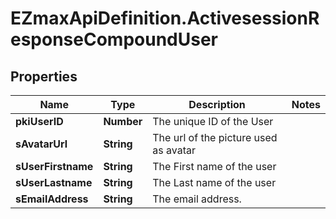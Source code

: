 # EZmaxApiDefinition.ActivesessionResponseCompoundUser

## Properties

Name | Type | Description | Notes
------------ | ------------- | ------------- | -------------
**pkiUserID** | **Number** | The unique ID of the User | 
**sAvatarUrl** | **String** | The url of the picture used as avatar | 
**sUserFirstname** | **String** | The First name of the user | 
**sUserLastname** | **String** | The Last name of the user | 
**sEmailAddress** | **String** | The email address. | 


